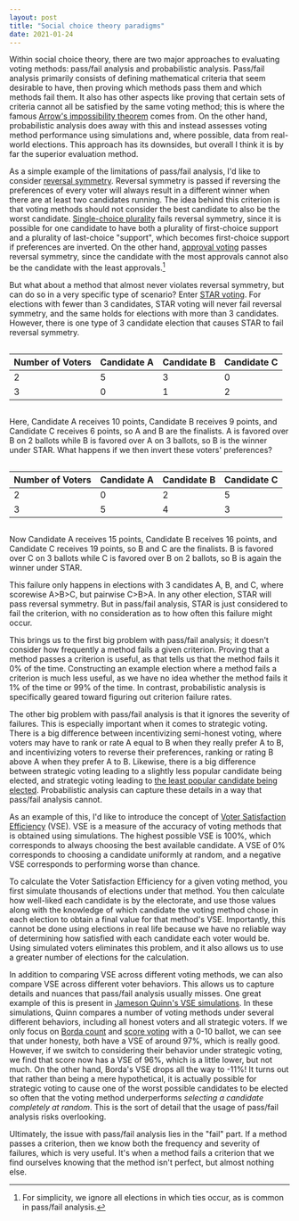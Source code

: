```yaml
---
layout: post
title: "Social choice theory paradigms"
date: 2021-01-24
---
```

Within social choice theory, there are two major approaches to evaluating voting methods: pass/fail analysis and probabilistic analysis. Pass/fail analysis primarily consists of defining mathematical criteria that seem desirable to have, then proving which methods pass them and which methods fail them. It also has other aspects like proving that certain sets of criteria cannot all be satisfied by the same voting method; this is where the famous [Arrow's impossibility theorem](https://en.wikipedia.org/wiki/Arrow%27s_impossibility_theorem) comes from. On the other hand, probabilistic analysis does away with this and instead assesses voting method performance using simulations and, where possible, data from real-world elections. This approach has its downsides, but overall I think it is by far the superior evaluation method.

As a simple example of the limitations of pass/fail analysis, I'd like to consider [reversal symmetry](https://en.wikipedia.org/wiki/Reversal_symmetry). Reversal symmetry is passed if reversing the preferences of every voter will always result in a different winner when there are at least two candidates running. The idea behind this criterion is that voting methods should not consider the best candidate to also be the worst candidate. [Single-choice plurality](https://en.wikipedia.org/wiki/Plurality_voting) fails reversal symmetry, since it is possible for one candidate to have both a plurality of first-choice support and a plurality of last-choice "support", which becomes first-choice support if preferences are inverted. On the other hand, [approval voting](https://en.wikipedia.org/wiki/Approval_voting) passes reversal symmetry, since the candidate with the most approvals cannot also be the candidate with the least approvals.[^1]

<!--break-->

But what about a method that almost never violates reversal symmetry, but can do so in a very specific type of scenario? Enter [STAR voting](https://en.wikipedia.org/wiki/STAR_voting). For elections with fewer than 3 candidates, STAR voting will never fail reversal symmetry, and the same holds for elections with more than 3 candidates. However, there is one type of 3 candidate election that causes STAR to fail reversal symmetry.

<div style="overflow-x:auto;">
  <table>
    <thead>
      <tr>
        <th>Number of Voters</th>
        <th>Candidate A</th>
        <th>Candidate B</th>
        <th>Candidate C</th>
      </tr>
    </thead>
    <tbody>
      <tr>
        <td>2</td>
        <td>5</td>
        <td>3</td>
        <td>0</td>
      </tr>
      <tr>
        <td>3</td>
        <td>0</td>
        <td>1</td>
        <td>2</td>
      </tr>
    </tbody>
  </table>
</div>

Here, Candidate A receives 10 points, Candidate B receives 9 points, and Candidate C receives 6 points, so A and B are the finalists. A is favored over B on 2 ballots while B is favored over A on 3 ballots, so B is the winner under STAR. What happens if we then invert these voters' preferences?

<div style="overflow-x:auto;">
  <table>
    <thead>
      <tr>
        <th>Number of Voters</th>
        <th>Candidate A</th>
        <th>Candidate B</th>
        <th>Candidate C</th>
      </tr>
    </thead>
    <tbody>
      <tr>
        <td>2</td>
        <td>0</td>
        <td>2</td>
        <td>5</td>
      </tr>
      <tr>
        <td>3</td>
        <td>5</td>
        <td>4</td>
        <td>3</td>
      </tr>
    </tbody>
  </table>
</div>

Now Candidate A receives 15 points, Candidate B receives 16 points, and Candidate C receives 19 points, so B and C are the finalists. B is favored over C on 3 ballots while C is favored over B on 2 ballots, so B is again the winner under STAR.

This failure only happens in elections with 3 candidates A, B, and C, where scorewise A>B>C, but pairwise C>B>A. In any other election, STAR will pass reversal symmetry. But in pass/fail analysis, STAR is just considered to fail the criterion, with no consideration as to how often this failure might occur.

This brings us to the first big problem with pass/fail analysis; it doesn't consider how frequently a method fails a given criterion. Proving that a method passes a criterion is useful, as that tells us that the method fails it 0% of the time. Constructing an example election where a method fails a criterion is much less useful, as we have no idea whether the method fails it 1% of the time or 99% of the time. In contrast, probabilistic analysis is specifically geared toward figuring out criterion failure rates.

The other big problem with pass/fail analysis is that it ignores the severity of failures. This is especially important when it comes to strategic voting. There is a big difference between incentivizing semi-honest voting, where voters may have to rank or rate A equal to B when they really prefer A to B, and incentivizing voters to reverse their preferences, ranking or rating B above A when they prefer A to B. Likewise, there is a big difference between strategic voting leading to a slightly less popular candidate being elected, and strategic voting leading to [the least popular candidate being elected](https://electowiki.org/wiki/Dark_horse_plus_3_rivals). Probabilistic analysis can capture these details in a way that pass/fail analysis cannot.

As an example of this, I'd like to introduce the concept of [Voter Satisfaction Efficiency](http://electionscience.github.io/vse-sim/VSEbasic/) (VSE). VSE is a measure of the accuracy of voting methods that is obtained using simulations. The highest possible VSE is 100%, which corresponds to always choosing the best available candidate. A VSE of 0% corresponds to choosing a candidate uniformly at random, and a negative VSE corresponds to performing worse than chance.

To calculate the Voter Satisfaction Efficiency for a given voting method, you first simulate thousands of elections under that method. You then calculate how well-liked each candidate is by the electorate, and use those values along with the knowledge of which candidate the voting method chose in each election to obtain a final value for that method's VSE. Importantly, this cannot be done using elections in real life because we have no reliable way of determining how satisfied with each candidate each voter would be. Using simulated voters eliminates this problem, and it also allows us to use a greater number of elections for the calculation.

In addition to comparing VSE across different voting methods, we can also compare VSE across different voter behaviors. This allows us to capture details and nuances that pass/fail analysis usually misses. One great example of this is present in [Jameson Quinn's VSE simulations](http://electionscience.github.io/vse-sim/VSE/). In these simulations, Quinn compares a number of voting methods under several different behaviors, including all honest voters and all strategic voters. If we only focus on [Borda count](https://electowiki.org/wiki/Borda_count) and [score voting](https://electowiki.org/wiki/Score_voting) with a 0-10 ballot, we can see that under honesty, both have a VSE of around 97%, which is really good. However, if we switch to considering their behavior under strategic voting, we find that score now has a VSE of 96%, which is a little lower, but not much. On the other hand, Borda's VSE drops all the way to -11%! It turns out that rather than being a mere hypothetical, it is actually possible for strategic voting to cause one of the worst possible candidates to be elected so often that the voting method underperforms *selecting a candidate completely at random*. This is the sort of detail that the usage of pass/fail analysis risks overlooking.

Ultimately, the issue with pass/fail analysis lies in the "fail" part. If a method passes a criterion, then we know both the frequency and severity of failures, which is very useful. It's when a method fails a criterion that we find ourselves knowing that the method isn't perfect, but almost nothing else.

[^1]: For simplicity, we ignore all elections in which ties occur, as is common in pass/fail analysis.